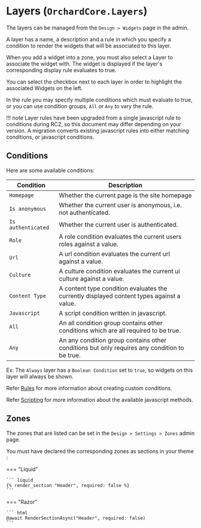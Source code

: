 # Layers (`OrchardCore.Layers`)

The layers can be managed from the `Design > Widgets` page in the admin.

A layer has a name, a description and a rule in which you specify a condition to render the widgets that will be associated to this layer.

When you add a widget into a zone, you must also select a Layer to associate the widget with. The widget is displayed if the layer's corresponding display rule evaluates to true.

You can select the checkbox next to each layer in order to highlight the associated Widgets on the left.

In the rule you may specify multiple conditions which must evaluate to true, or you can use condition groups, `All` or `Any` to vary the rule.

!!! note
    Layer rules have been upgraded from a single javascript rule to conditions during RC2, so this document may differ depending on your version.
    A migration converts existing javascript rules into either matching conditions, or javascript conditions.

## Conditions

Here are some available conditions:

| Condition | Description |
| -------- | ----------- |
| `Homepage` | Whether the current page is the site homepage |
| `Is anonymous` | Whether the current user is anonymous, i.e. not authenticated. |
| `Is authenticated` | Whether the current user is authenticated. |
| `Role` | A role condition evaluates the current users roles against a value. |
| `Url` | A url condition evaluates the current url against a value. |
| `Culture` | A culture condition evaluates the current ui culture against a value. |
| `Content Type` | A content type condition evaluates the currently displayed content types against a value. |
| `Javascript` | A script condition written in javascript. |
| `All` | An all condition group contains other conditions which are all required to be true. |
| `Any` | An any condition group contains other conditions but only requires any condition to be true. |

Ex: The `Always` layer has a `Boolean Condition` set to `true`, so widgets on this layer will always be shown.

Refer [Rules](../Rules/README.md) for more information about creating custom conditions.

Refer [Scripting](../Scripting/README.md#layers-orchardcorelayers) for more information about the available javascript methods.

## Zones

The zones that are listed can be set in the `Design > Settings > Zones` admin page.

You must have declared the corresponding zones as sections in your theme :

=== "Liquid"

    ``` liquid
    {% render_section "Header", required: false %}
    ```

=== "Razor"

    ``` html
    @await RenderSectionAsync("Header", required: false)
    ```
